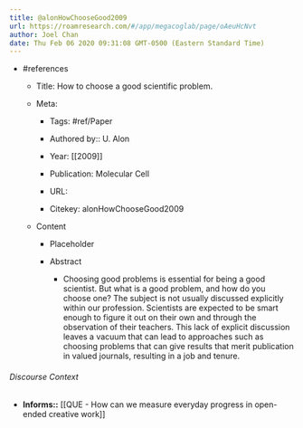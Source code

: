 ```yaml
---
title: @alonHowChooseGood2009
url: https://roamresearch.com/#/app/megacoglab/page/oAeuHcNvt
author: Joel Chan
date: Thu Feb 06 2020 09:31:08 GMT-0500 (Eastern Standard Time)
---
```


- #references

    - Title: How to choose a good scientific problem.

    - Meta:

        - Tags: #ref/Paper

        - Authored by::  U. Alon

        - Year: [[2009]]

        - Publication: Molecular Cell

        - URL:

        - Citekey: alonHowChooseGood2009

    - Content

        - Placeholder

        - Abstract

            - Choosing good problems is essential for being a good scientist. But what is a good problem, and how do you choose one? The subject is not usually discussed explicitly within our profession. Scientists are expected to be smart enough to figure it out on their own and through the observation of their teachers. This lack of explicit discussion leaves a vacuum that can lead to approaches such as choosing problems that can give results that merit publication in valued journals, resulting in a job and tenure.

###### Discourse Context

- **Informs::** [[QUE - How can we measure everyday progress in open-ended creative work]]
